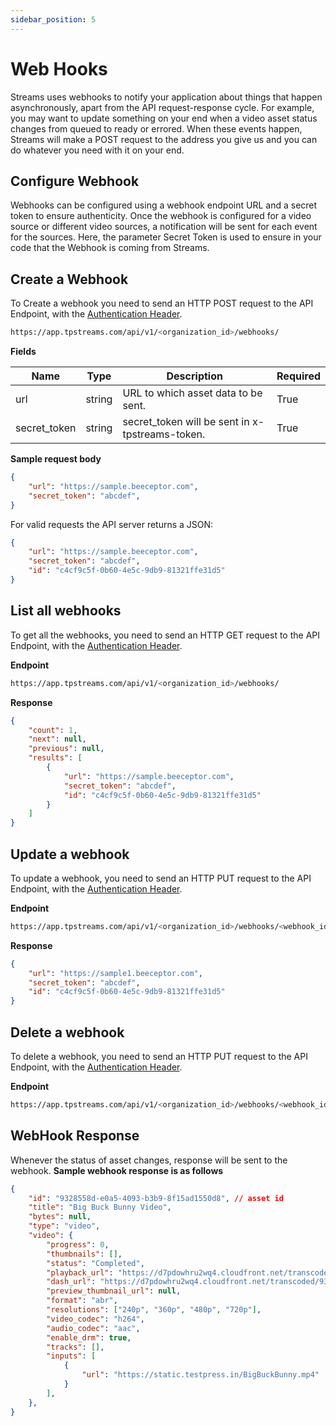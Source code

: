 ```yaml
---
sidebar_position: 5
---
```


# Web Hooks

Streams uses webhooks to notify your application about things that happen asynchronously, apart from the API request-response cycle. For example, you may want to update something on your end when a video asset status changes from queued to ready or errored. When these events happen, Streams will make a POST request to the address you give us and you can do whatever you need with it on your end.

## Configure Webhook

Webhooks can be configured using a webhook endpoint URL and a secret token to ensure authenticity. Once the webhook is configured for a video source or different video sources, a notification will be sent for each event for the sources. Here, the parameter Secret Token is used to ensure in your code that the Webhook is coming from Streams. 

## Create a Webhook

To Create a webhook you need to send an HTTP POST request to the API Endpoint, with the [Authentication Header](../server-api/authentication.md).

```bash
https://app.tpstreams.com/api/v1/<organization_id>/webhooks/
```
**Fields**

| Name             | Type         | Description |    Required  |
| -----------      | -----------  | ----------- |   ---------- |
| url       | string      |  URL to which asset data to be sent.           | True |
| secret_token            | string      |  secret_token will be sent in x-tpstreams-token.| True |


**Sample request body**

```json 
{
    "url": "https://sample.beeceptor.com",
    "secret_token": "abcdef",
}

```

For valid requests the API server returns a JSON:

```json
{
    "url": "https://sample.beeceptor.com",
    "secret_token": "abcdef",
    "id": "c4cf9c5f-0b60-4e5c-9db9-81321ffe31d5"
}
```

## List all webhooks
To get all the webhooks, you need to send an HTTP GET request to the API Endpoint, with the [Authentication Header](../server-api/authentication.md).

**Endpoint**
```bash
https://app.tpstreams.com/api/v1/<organization_id>/webhooks/
```

**Response**
```json
{
    "count": 1,
    "next": null,
    "previous": null,
    "results": [
        {
            "url": "https://sample.beeceptor.com",
            "secret_token": "abcdef",
            "id": "c4cf9c5f-0b60-4e5c-9db9-81321ffe31d5"
        }
    ]
}
```

## Update a webhook
To update a webhook, you need to send an HTTP PUT request to the API Endpoint, with the [Authentication Header](../server-api/authentication.md).

**Endpoint**
```bash
https://app.tpstreams.com/api/v1/<organization_id>/webhooks/<webhook_id>/
```

**Response**
```json
{
    "url": "https://sample1.beeceptor.com",
    "secret_token": "abcdef",
    "id": "c4cf9c5f-0b60-4e5c-9db9-81321ffe31d5"
}
```

## Delete a webhook
To delete a webhook, you need to send an HTTP PUT request to the API Endpoint, with the [Authentication Header](../server-api/authentication.md).

**Endpoint**
```bash
https://app.tpstreams.com/api/v1/<organization_id>/webhooks/<webhook_id>/
```

## WebHook Response
Whenever the status of asset changes, response will be sent to the webhook.
**Sample webhook response is as follows**
```json
{
    "id": "9328558d-e0a5-4093-b3b9-8f15ad1550d8", // asset id
    "title": "Big Buck Bunny Video",
    "bytes": null,
    "type": "video",
    "video": {
        "progress": 0,
        "thumbnails": [],
        "status": "Completed",
        "playback_url": "https://d7pdowhru2wq4.cloudfront.net/transcoded/9328558d-e0a5-4093-b3b9-8f15ad1550d8/video.m3u8",
        "dash_url": "https://d7pdowhru2wq4.cloudfront.net/transcoded/9328558d-e0a5-4093-b3b9-8f15ad1550d8/video.mpd",
        "preview_thumbnail_url": null,
        "format": "abr",
        "resolutions": ["240p", "360p", "480p", "720p"],
        "video_codec": "h264",
        "audio_codec": "aac",
        "enable_drm": true,
        "tracks": [],
        "inputs": [
            {
                "url": "https://static.testpress.in/BigBuckBunny.mp4"
            }
        ],
    },
}
```